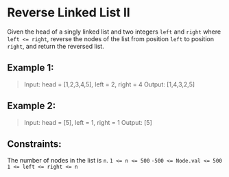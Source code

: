 # Reverse Linked List II

Given the head of a singly linked list and two integers `left` and `right` where `left <= right`, reverse the nodes of the list from position `left` to position `right`, and return the reversed list.

## Example 1:

> Input: head = [1,2,3,4,5], left = 2, right = 4
> Output: [1,4,3,2,5]

## Example 2:

> Input: head = [5], left = 1, right = 1
> Output: [5]

## Constraints:

The number of nodes in the list is `n`.
`1 <= n <= 500`
`-500 <= Node.val <= 500`
`1 <= left <= right <= n`
